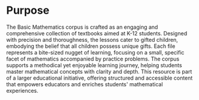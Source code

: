# Purpose

The Basic Mathematics corpus is crafted as an engaging and comprehensive collection of textbooks aimed at K-12 students. Designed with precision and thoroughness, the lessons cater to gifted children, embodying the belief that all children possess unique gifts. Each file represents a bite-sized nugget of learning, focusing on a small, specific facet of mathematics accompanied by practice problems. The corpus supports a methodical yet enjoyable learning journey, helping students master mathematical concepts with clarity and depth. This resource is part of a larger educational initiative, offering structured and accessible content that empowers educators and enriches students' mathematical experiences.